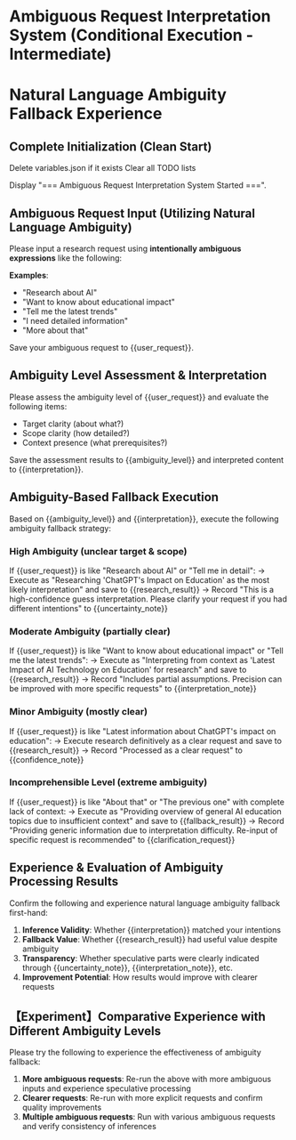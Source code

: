 # Ambiguous Request Interpretation System (Conditional Execution - Intermediate)
# Natural Language Ambiguity Fallback Experience

## Complete Initialization (Clean Start)

Delete variables.json if it exists
Clear all TODO lists

Display "=== Ambiguous Request Interpretation System Started ===".

## Ambiguous Request Input (Utilizing Natural Language Ambiguity)
Please input a research request using **intentionally ambiguous expressions** like the following:

**Examples**:
- "Research about AI"
- "Want to know about educational impact"
- "Tell me the latest trends"
- "I need detailed information"
- "More about that"

Save your ambiguous request to {{user_request}}.

## Ambiguity Level Assessment & Interpretation
Please assess the ambiguity level of {{user_request}} and evaluate the following items:
- Target clarity (about what?)
- Scope clarity (how detailed?)
- Context presence (what prerequisites?)

Save the assessment results to {{ambiguity_level}} and interpreted content to {{interpretation}}.

## Ambiguity-Based Fallback Execution
Based on {{ambiguity_level}} and {{interpretation}}, execute the following ambiguity fallback strategy:

### High Ambiguity (unclear target & scope)
If {{user_request}} is like "Research about AI" or "Tell me in detail":
→ Execute as "Researching 'ChatGPT's Impact on Education' as the most likely interpretation" and save to {{research_result}}
→ Record "This is a high-confidence guess interpretation. Please clarify your request if you had different intentions" to {{uncertainty_note}}

### Moderate Ambiguity (partially clear)
If {{user_request}} is like "Want to know about educational impact" or "Tell me the latest trends":
→ Execute as "Interpreting from context as 'Latest Impact of AI Technology on Education' for research" and save to {{research_result}}
→ Record "Includes partial assumptions. Precision can be improved with more specific requests" to {{interpretation_note}}

### Minor Ambiguity (mostly clear)
If {{user_request}} is like "Latest information about ChatGPT's impact on education":
→ Execute research definitively as a clear request and save to {{research_result}}
→ Record "Processed as a clear request" to {{confidence_note}}

### Incomprehensible Level (extreme ambiguity)
If {{user_request}} is like "About that" or "The previous one" with complete lack of context:
→ Execute as "Providing overview of general AI education topics due to insufficient context" and save to {{fallback_result}}
→ Record "Providing generic information due to interpretation difficulty. Re-input of specific request is recommended" to {{clarification_request}}

## Experience & Evaluation of Ambiguity Processing Results
Confirm the following and experience natural language ambiguity fallback first-hand:

1. **Inference Validity**: Whether {{interpretation}} matched your intentions
2. **Fallback Value**: Whether {{research_result}} had useful value despite ambiguity
3. **Transparency**: Whether speculative parts were clearly indicated through {{uncertainty_note}}, {{interpretation_note}}, etc.
4. **Improvement Potential**: How results would improve with clearer requests

## 【Experiment】Comparative Experience with Different Ambiguity Levels
Please try the following to experience the effectiveness of ambiguity fallback:

1. **More ambiguous requests**: Re-run the above with more ambiguous inputs and experience speculative processing
2. **Clearer requests**: Re-run with more explicit requests and confirm quality improvements
3. **Multiple ambiguous requests**: Run with various ambiguous requests and verify consistency of inferences

